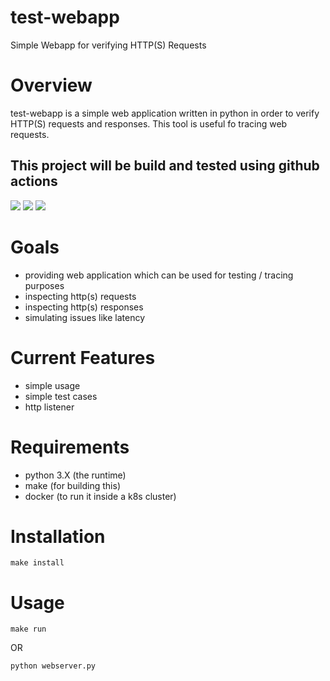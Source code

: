 # test-webapp
Simple Webapp for verifying HTTP(S) Requests


# Overview

test-webapp is a simple web application written in python in order to verify HTTP(S) requests and responses. This tool is useful fo tracing web requests.

## This project will be build and tested using github actions
![](https://github.com/bboortz/test-webapp/workflows/Test%20Python%20Application/badge.svg)
![](https://github.com/bboortz/test-webapp/workflows/Build%20Docker%20Image/badge.svg)
![](https://github.com/bboortz/test-webapp/workflows/Deploy%20to%20GKE/badge.svg)


# Goals

* providing web application which can be used for testing / tracing purposes
* inspecting http(s) requests
* inspecting http(s) responses
* simulating issues like latency


# Current Features

* simple usage
* simple test cases
* http listener


# Requirements

* python 3.X (the runtime)
* make (for building this)
* docker (to run it inside a k8s cluster)


# Installation

```
make install
```


# Usage

```
make run
```

OR

```
python webserver.py
```
